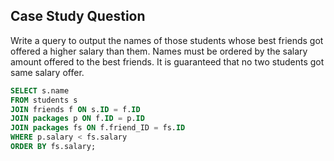 ## Case Study Question

Write a query to output the names of those students whose best friends got offered a higher salary than them.
Names must be ordered by the salary amount offered to the best friends.
It is guaranteed that no two students got same salary offer.

```sql
SELECT s.name
FROM students s
JOIN friends f ON s.ID = f.ID
JOIN packages p ON f.ID = p.ID
JOIN packages fs ON f.friend_ID = fs.ID
WHERE p.salary < fs.salary
ORDER BY fs.salary;
 ```
